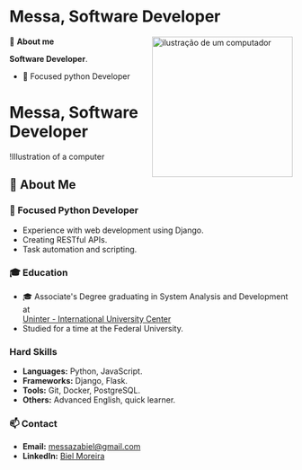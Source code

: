# Messa, Software Developer
<img src="https://i.pinimg.com/564x/0f/78/dc/0f78dcdc5979dce7a5cbe921494f1a23.jpg" alt="ilustração de um computador" min-width="250px" max-width="250px" width="250px" align="right">

<p align="left">
  👋 <strong>About me</strong>
</p>

**Software Developer**.

- 🐍 Focused python Developer

# Messa, Software Developer

!Illustration of a computer

## 👋 About Me

### 🐍 Focused Python Developer
- Experience with web development using Django.
- Creating RESTful APIs.
- Task automation and scripting.

### 🎓 Education
- 🎓 Associate's Degree graduating in System Analysis and Development at <br/>
[Uninter - International University Center](https://www.uninter.com/)
- Studied for a time at the Federal University.

### Hard Skills
- **Languages:** Python, JavaScript.
- **Frameworks:** Django, Flask.
- **Tools:** Git, Docker, PostgreSQL.
- **Others:** Advanced English, quick learner.

### 📫 Contact
- **Email:** [messazabiel@gmail.com](messazabiel@gmail.com)
- **LinkedIn:** [Biel Moreira](https://www.linkedin.com/in/biel-moreira-3880b715a/)
